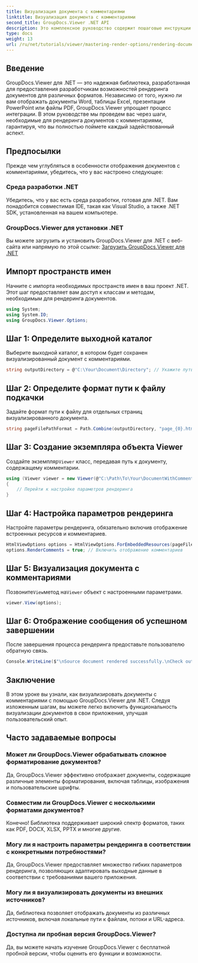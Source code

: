 ```yaml
---
title: Визуализация документа с комментариями
linktitle: Визуализация документа с комментариями
second_title: GroupDocs.Viewer .NET API
description: Это комплексное руководство содержит пошаговые инструкции по визуализации документов с комментариями в приложениях .NET с использованием библиотеки GroupDocs.Viewer.
type: docs
weight: 13
url: /ru/net/tutorials/viewer/mastering-render-options/rendering-document-comments/
---
```

## Введение

GroupDocs.Viewer для .NET — это надежная библиотека, разработанная для предоставления разработчикам возможностей рендеринга документов для различных форматов. Независимо от того, нужно ли вам отображать документы Word, таблицы Excel, презентации PowerPoint или файлы PDF, GroupDocs.Viewer упрощает процесс интеграции. В этом руководстве мы проведем вас через шаги, необходимые для рендеринга документов с комментариями, гарантируя, что вы полностью поймете каждый задействованный аспект.

## Предпосылки
Прежде чем углубляться в особенности отображения документов с комментариями, убедитесь, что у вас настроено следующее:

### Среда разработки .NET
Убедитесь, что у вас есть среда разработки, готовая для .NET. Вам понадобится совместимая IDE, такая как Visual Studio, а также .NET SDK, установленная на вашем компьютере.

### GroupDocs.Viewer для установки .NET
Вы можете загрузить и установить GroupDocs.Viewer для .NET с веб-сайта или напрямую по этой ссылке:
[Загрузить GroupDocs.Viewer для .NET](https://releases.groupdocs.com/viewer/net/)

## Импорт пространств имен
Начните с импорта необходимых пространств имен в ваш проект .NET. Этот шаг предоставляет вам доступ к классам и методам, необходимым для рендеринга документов.

```csharp
using System;
using System.IO;
using GroupDocs.Viewer.Options;
```

## Шаг 1: Определите выходной каталог
Выберите выходной каталог, в котором будет сохранен визуализированный документ с комментариями.

```csharp
string outputDirectory = @"C:\Your\Document\Directory"; // Укажите путь к каталогу
```

## Шаг 2: Определите формат пути к файлу подкачки
Задайте формат пути к файлу для отдельных страниц визуализированного документа.

```csharp
string pageFilePathFormat = Path.Combine(outputDirectory, "page_{0}.html");
```

## Шаг 3: Создание экземпляра объекта Viewer
 Создайте экземпляр`Viewer` класс, передавая путь к документу, содержащему комментарии.

```csharp
using (Viewer viewer = new Viewer(@"C:\Path\To\Your\DocumentWithComments.docx"))
{
    // Перейти к настройке параметров рендеринга
}
```

## Шаг 4: Настройка параметров рендеринга
Настройте параметры рендеринга, обязательно включив отображение встроенных ресурсов и комментариев.

```csharp
HtmlViewOptions options = HtmlViewOptions.ForEmbeddedResources(pageFilePathFormat);
options.RenderComments = true; // Включить отображение комментариев
```

## Шаг 5: Визуализация документа с комментариями
 Позвоните`View`метод на`Viewer` объект с настроенными параметрами.

```csharp
viewer.View(options);
```

## Шаг 6: Отображение сообщения об успешном завершении
После завершения процесса рендеринга предоставьте пользователю обратную связь.

```csharp
Console.WriteLine($"\nSource document rendered successfully.\nCheck output in {outputDirectory}.");
```

## Заключение
В этом уроке вы узнали, как визуализировать документы с комментариями с помощью GroupDocs.Viewer для .NET. Следуя изложенным шагам, вы можете легко включить функциональность визуализации документов в свои приложения, улучшая пользовательский опыт.

## Часто задаваемые вопросы

### Может ли GroupDocs.Viewer обрабатывать сложное форматирование документов?
Да, GroupDocs.Viewer эффективно отображает документы, содержащие различные элементы форматирования, включая таблицы, изображения и пользовательские шрифты.

### Совместим ли GroupDocs.Viewer с несколькими форматами документов?
Конечно! Библиотека поддерживает широкий спектр форматов, таких как PDF, DOCX, XLSX, PPTX и многие другие.

### Могу ли я настроить параметры рендеринга в соответствии с конкретными потребностями?
Да, GroupDocs.Viewer предоставляет множество гибких параметров рендеринга, позволяющих адаптировать выходные данные в соответствии с требованиями вашего приложения.

### Могу ли я визуализировать документы из внешних источников?
Да, библиотека позволяет отображать документы из различных источников, включая локальные пути к файлам, потоки и URL-адреса.

### Доступна ли пробная версия GroupDocs.Viewer?
Да, вы можете начать изучение GroupDocs.Viewer с бесплатной пробной версии, чтобы оценить его функции и возможности.